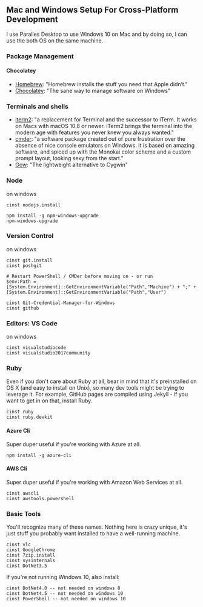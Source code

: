 ## Mac and Windows Setup For Cross-Platform Development

I use Paralles Desktop to use Windows 10 on Mac and by doing so, I can use the both OS on the same machine.

### Package Management

#### Chocolatey

* [Homebrew](https://brew.sh/): "Homebrew installs the stuff you need that Apple didn’t."
* [Chocolatey](https://chocolatey.org): "The sane way to manage software on Windows"

### Terminals and shells

* [iterm2](https://www.iterm2.com/): "a replacement for Terminal and the successor to iTerm. It works on Macs with macOS 10.8 or newer. iTerm2 brings the terminal into the modern age with features you never knew you always wanted."
* [cmder](http://cmder.net/): "a software package created out of pure frustration over the absence of nice console emulators on Windows. It is based on amazing software, and spiced up with the Monokai color scheme and a custom prompt layout, looking sexy from the start."
* [Gow](https://github.com/bmatzelle/gow): "The lightweight alternative to Cygwin"


### Node

on windows
```
cinst nodejs.install

npm install -g npm-windows-upgrade
npm-windows-upgrade
```

### Version Control

on windows
```
cinst git.install
cinst poshgit

# Restart PowerShell / CMDer before moving on - or run
$env:Path = [System.Environment]::GetEnvironmentVariable("Path","Machine") + ";" + [System.Environment]::GetEnvironmentVariable("Path","User")

cinst Git-Credential-Manager-for-Windows
cinst github
```

### Editors: VS Code

on windows
```
cinst visualstudiocode
cinst visualstudio2017community
```

### Ruby
Even if you don't care about Ruby at all, bear in mind that it's preinstalled on OS X (and easy to install on Unix), so many dev tools might be trying to leverage it. For example, GitHub pages are compiled using Jekyll - if you want to get in on that, install Ruby.

```
cinst ruby
cinst ruby.devkit
```

#### Azure Cli
Super duper useful if you're working with Azure at all.
```
npm install -g azure-cli
```

#### AWS Cli
Super duper useful if you're working with Amazon Web Services at all.
```
cinst awscli
cinst awstools.powershell
```

### Basic Tools
You'll recognize many of these names. Nothing here is crazy unique, it's just stuff you probably want installed to have a well-running machine.

```
cinst vlc
cinst GoogleChrome
cinst 7zip.install
cinst sysinternals
cinst DotNet3.5
```

If you're not running Windows 10, also install:

```
cinst DotNet4.0 -- not needed on windows 8
cinst DotNet4.5 -- not needed on windows 10
cinst PowerShell -- not needed on windows 10
```
